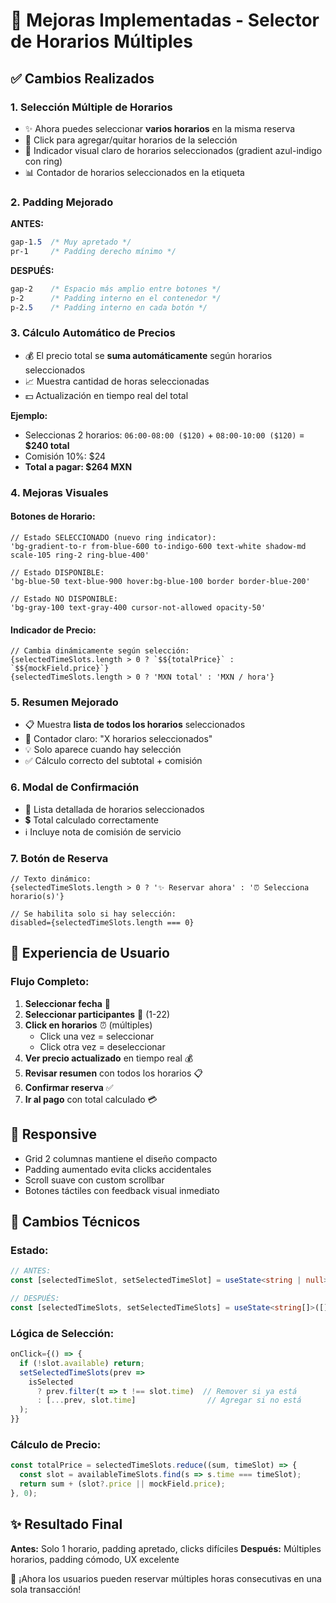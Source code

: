 # 🎯 Mejoras Implementadas - Selector de Horarios Múltiples

## ✅ Cambios Realizados

### 1. **Selección Múltiple de Horarios**
- ✨ Ahora puedes seleccionar **varios horarios** en la misma reserva
- 🔄 Click para agregar/quitar horarios de la selección
- 💫 Indicador visual claro de horarios seleccionados (gradient azul-indigo con ring)
- 📊 Contador de horarios seleccionados en la etiqueta

### 2. **Padding Mejorado**
**ANTES:**
```css
gap-1.5  /* Muy apretado */
pr-1     /* Padding derecho mínimo */
```

**DESPUÉS:**
```css
gap-2    /* Espacio más amplio entre botones */
p-2      /* Padding interno en el contenedor */
p-2.5    /* Padding interno en cada botón */
```

### 3. **Cálculo Automático de Precios**
- 💰 El precio total se **suma automáticamente** según horarios seleccionados
- 📈 Muestra cantidad de horas seleccionadas
- 💵 Actualización en tiempo real del total

**Ejemplo:**
- Seleccionas 2 horarios: `06:00-08:00 ($120)` + `08:00-10:00 ($120)` = **$240 total**
- Comisión 10%: $24
- **Total a pagar: $264 MXN**

### 4. **Mejoras Visuales**

#### Botones de Horario:
```tsx
// Estado SELECCIONADO (nuevo ring indicator):
'bg-gradient-to-r from-blue-600 to-indigo-600 text-white shadow-md scale-105 ring-2 ring-blue-400'

// Estado DISPONIBLE:
'bg-blue-50 text-blue-900 hover:bg-blue-100 border border-blue-200'

// Estado NO DISPONIBLE:
'bg-gray-100 text-gray-400 cursor-not-allowed opacity-50'
```

#### Indicador de Precio:
```tsx
// Cambia dinámicamente según selección:
{selectedTimeSlots.length > 0 ? `$${totalPrice}` : `$${mockField.price}`}
{selectedTimeSlots.length > 0 ? 'MXN total' : 'MXN / hora'}
```

### 5. **Resumen Mejorado**
- 📋 Muestra **lista de todos los horarios** seleccionados
- 🔢 Contador claro: "X horarios seleccionados"
- 💡 Solo aparece cuando hay selección
- ✅ Cálculo correcto del subtotal + comisión

### 6. **Modal de Confirmación**
- 📝 Lista detallada de horarios seleccionados
- 💲 Total calculado correctamente
- ℹ️ Incluye nota de comisión de servicio

### 7. **Botón de Reserva**
```tsx
// Texto dinámico:
{selectedTimeSlots.length > 0 ? '✨ Reservar ahora' : '⏰ Selecciona horario(s)'}

// Se habilita solo si hay selección:
disabled={selectedTimeSlots.length === 0}
```

## 🎨 Experiencia de Usuario

### Flujo Completo:
1. **Seleccionar fecha** 📅
2. **Seleccionar participantes** 👥 (1-22)
3. **Click en horarios** ⏰ (múltiples)
   - Click una vez = seleccionar
   - Click otra vez = deseleccionar
4. **Ver precio actualizado** en tiempo real 💰
5. **Revisar resumen** con todos los horarios 📋
6. **Confirmar reserva** ✅
7. **Ir al pago** con total calculado 💳

## 📱 Responsive
- Grid 2 columnas mantiene el diseño compacto
- Padding aumentado evita clicks accidentales
- Scroll suave con custom scrollbar
- Botones táctiles con feedback visual inmediato

## 🔧 Cambios Técnicos

### Estado:
```typescript
// ANTES:
const [selectedTimeSlot, setSelectedTimeSlot] = useState<string | null>(null);

// DESPUÉS:
const [selectedTimeSlots, setSelectedTimeSlots] = useState<string[]>([]);
```

### Lógica de Selección:
```typescript
onClick={() => {
  if (!slot.available) return;
  setSelectedTimeSlots(prev => 
    isSelected 
      ? prev.filter(t => t !== slot.time)  // Remover si ya está
      : [...prev, slot.time]                // Agregar si no está
  );
}}
```

### Cálculo de Precio:
```typescript
const totalPrice = selectedTimeSlots.reduce((sum, timeSlot) => {
  const slot = availableTimeSlots.find(s => s.time === timeSlot);
  return sum + (slot?.price || mockField.price);
}, 0);
```

## ✨ Resultado Final

**Antes:** Solo 1 horario, padding apretado, clicks difíciles
**Después:** Múltiples horarios, padding cómodo, UX excelente

🎉 ¡Ahora los usuarios pueden reservar múltiples horas consecutivas en una sola transacción!
